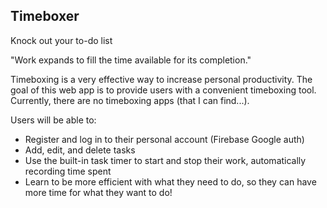 ## Timeboxer
Knock out your to-do list

"Work expands to fill the time available for its completion." 

Timeboxing is a very effective way to increase personal productivity. The goal of this web app is to provide users with a convenient timeboxing tool. Currently, there are no timeboxing apps (that I can find...). 

Users will be able to:
- Register and log in to their personal account (Firebase Google auth)
- Add, edit, and delete tasks
- Use the built-in task timer to start and stop their work, automatically recording time spent
- Learn to be more efficient with what they need to do, so they can have more time for what they want to do!

